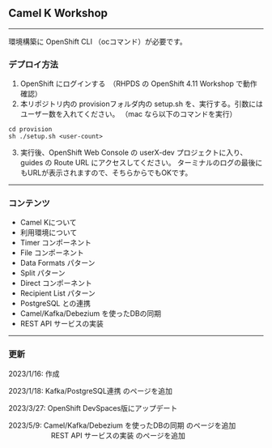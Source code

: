 ## Camel K Workshop 

---

環境構築に OpenShift CLI （ocコマンド）が必要です。

### デプロイ方法

1. OpenShift にログインする　（RHPDS の OpenShift 4.11 Workshop で動作確認）
2. 本リポジトリ内の provisionフォルダ内の setup.sh を、実行する。引数にはユーザー数を入れてください。
   （mac なら以下のコマンドを実行）

```
cd provision
sh ./setup.sh <user-count>
```

3. 実行後、OpenShift Web Console の userX-dev プロジェクトに入り、guides の Route URL にアクセスしてください。
   ターミナルのログの最後にもURLが表示されますので、そちらからでもOKです。

---

### コンテンツ

* Camel Kについて
* 利用環境について
* Timer コンポーネント
* File コンポーネント
* Data Formats パターン
* Split パターン
* Direct コンポーネント
* Recipient List パターン
* PostgreSQL との連携
* Camel/Kafka/Debezium を使ったDBの同期
* REST API サービスの実装

---

### 更新

2023/1/16: 作成

2023/1/18: Kafka/PostgreSQL連携 のページを追加

2023/3/27: OpenShift DevSpaces版にアップデート

2023/5/9: Camel/Kafka/Debezium を使ったDBの同期 のページを追加
　　　　　　REST API サービスの実装 のページを追加
